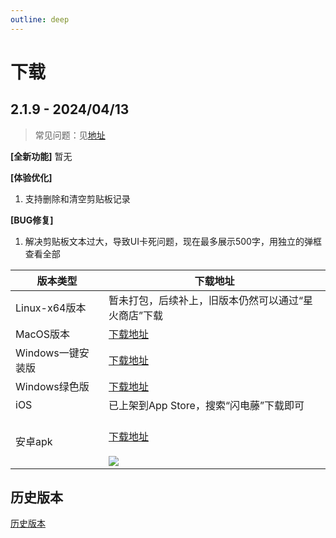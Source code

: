 ```yaml
---
outline: deep
---
```


# 下载

## 2.1.9 - 2024/04/13

> 常见问题：见[地址](/qa.html)

**[全新功能]**
暂无

**[体验优化]**
1. 支持删除和清空剪贴板记录

**[BUG修复]**
1. 解决剪贴板文本过大，导致UI卡死问题，现在最多展示500字，用独立的弹框查看全部

| 版本类型         | 下载地址                                                                                                                |
  | ------------ |---------------------------------------------------------------------------------------------------------------------|
  | Linux-x64版本  | 暂未打包，后续补上，旧版本仍然可以通过“星火商店”下载                                       |
  | MacOS版本      | [下载地址](https://cdn.zishu.life/2.1.9/sdt-2.1.9-macos.dmg)                                                        |
  | Windows一键安装版 | [下载地址](https://cdn.zishu.life/2.1.9/sdt-2.1.9-windows.exe)                                                |
  | Windows绿色版 | [下载地址](https://cdn.zishu.life/2.1.9/闪电藤2.1.9.zip)                                                |
  | iOS          | 已上架到App Store，搜索“闪电藤”下载即可                                                                                           |
  | 安卓apk        | <br/>[下载地址](https://cdn.zishu.life/2.1.9/sdt-2.1.9-android.apk)<br/><br/>![](https://cdn.zishu.life/2.1.9/qr-2.1.9.png) |

## 历史版本

[历史版本](history.html)
